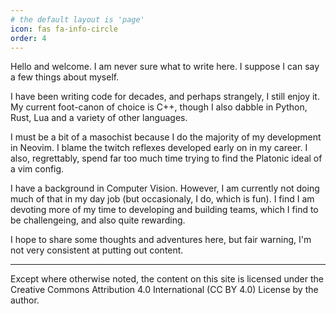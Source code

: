 ```yaml
---
# the default layout is 'page'
icon: fas fa-info-circle
order: 4
---
```


Hello and welcome. I am never sure what to write here. I suppose I can say a few things about myself.

I have been writing code for decades, and perhaps strangely, I still enjoy it. My current foot-canon of choice is C++,
though I also dabble in Python, Rust, Lua and a variety of other languages.

I must be a bit of a masochist because I do the majority of my development in Neovim. I blame the twitch reflexes
developed early on in my career. I also, regrettably, spend far too much time trying to find the Platonic ideal of a vim
config.

I have a background in Computer Vision. However, I am currently not doing much of that in my day job (but occasionaly,
I do, which is fun). I find I am devoting more of my time to developing and building teams, which I find to be
challengeing, and also quite rewarding.

I hope to share some thoughts and adventures here, but fair warning, I'm not very consistent at putting out content.

-----

Except where otherwise noted, the content on this site is licensed under the Creative Commons Attribution 4.0
International (CC BY 4.0) License by the author.
